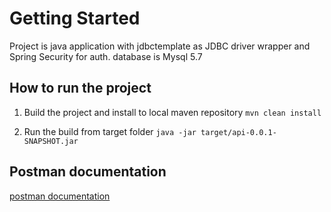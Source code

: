 # Getting Started
Project is java application with jdbctemplate as JDBC driver wrapper and Spring Security for auth. database is Mysql 5.7

## How to run the project 
1. Build the project and install to local maven repository `mvn clean install`

2. Run the build from target folder  `java -jar target/api-0.0.1-SNAPSHOT.jar`

## Postman documentation
[postman documentation](api.postman_collection.json)
